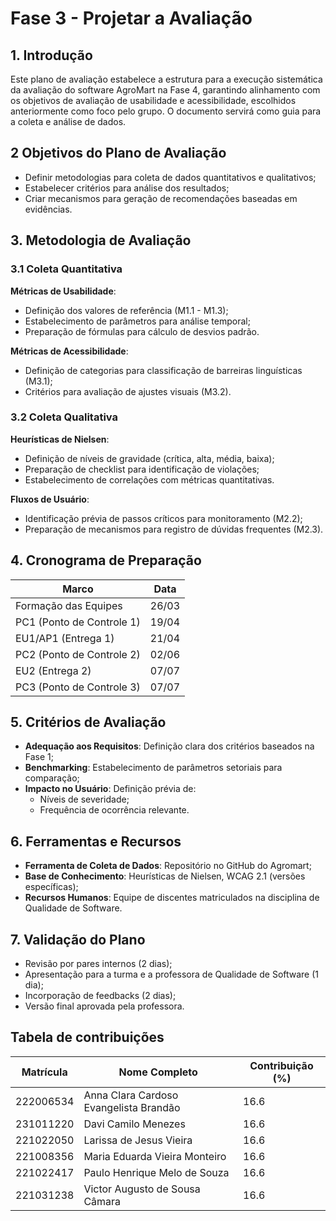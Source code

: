 # Fase 3 - Projetar a Avaliação

## 1. Introdução

Este plano de avaliação estabelece a estrutura para a execução sistemática da avaliação do software AgroMart na Fase 4, garantindo alinhamento com os objetivos de avaliação de usabilidade e acessibilidade, escolhidos anteriormente como foco pelo grupo. O documento servirá como guia para a coleta e análise de dados.

## 2 Objetivos do Plano de Avaliação

- Definir metodologias para coleta de dados quantitativos e qualitativos;
- Estabelecer critérios para análise dos resultados;
- Criar mecanismos para geração de recomendações baseadas em evidências.

## 3. Metodologia de Avaliação

### 3.1 Coleta Quantitativa

**Métricas de Usabilidade**:

- Definição dos valores de referência (M1.1 - M1.3);
- Estabelecimento de parâmetros para análise temporal;
- Preparação de fórmulas para cálculo de desvios padrão.

**Métricas de Acessibilidade**:

- Definição de categorias para classificação de barreiras linguísticas (M3.1);
- Critérios para avaliação de ajustes visuais (M3.2).

### 3.2 Coleta Qualitativa

**Heurísticas de Nielsen**:

- Definição de níveis de gravidade (crítica, alta, média, baixa);
- Preparação de checklist para identificação de violações;
- Estabelecimento de correlações com métricas quantitativas.

**Fluxos de Usuário**:

- Identificação prévia de passos críticos para monitoramento (M2.2);
- Preparação de mecanismos para registro de dúvidas frequentes (M2.3).

## 4. Cronograma de Preparação

| Marco | Data |
|-------|------|
| Formação das Equipes | 26/03 |
| PC1 (Ponto de Controle 1) | 19/04 |
| EU1/AP1 (Entrega 1) | 21/04 |
| PC2 (Ponto de Controle 2) | 02/06 |
| EU2 (Entrega 2) | 07/07 |
| PC3 (Ponto de Controle 3) | 07/07 |

## 5. Critérios de Avaliação

- **Adequação aos Requisitos**: Definição clara dos critérios baseados na Fase 1;
- **Benchmarking**: Estabelecimento de parâmetros setoriais para comparação;
- **Impacto no Usuário**: Definição prévia de:
    - Níveis de severidade;
    - Frequência de ocorrência relevante.

## 6. Ferramentas e Recursos

- **Ferramenta de Coleta de Dados**: Repositório no GitHub do Agromart;
- **Base de Conhecimento**: Heurísticas de Nielsen, WCAG 2.1 (versões específicas);
- **Recursos Humanos**: Equipe de discentes matriculados na disciplina de Qualidade de Software.

## 7. Validação do Plano

- Revisão por pares internos (2 dias);
- Apresentação para a turma e a professora de Qualidade de Software (1 dia);
- Incorporação de feedbacks (2 dias);
- Versão final aprovada pela professora.

## Tabela de contribuições

| Matrícula       | Nome Completo                          | Contribuição (%) |
|-----------------|----------------------------------------|------------------|
| 222006534       | Anna Clara Cardoso Evangelista Brandão |       16.6       |
| 231011220       | Davi Camilo Menezes                    |       16.6       |
| 221022050       | Larissa de Jesus Vieira                |       16.6       |
| 221008356       | Maria Eduarda Vieira Monteiro          |       16.6       |
| 221022417       | Paulo Henrique Melo de Souza           |       16.6       |
| 221031238       | Victor Augusto de Sousa Câmara         |       16.6       |
